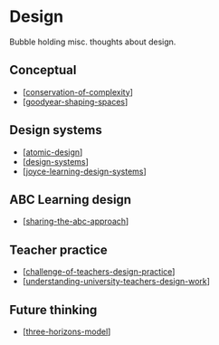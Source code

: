 # Design

Bubble holding misc. thoughts about design.

## Conceptual

- [[conservation-of-complexity]]
- [[goodyear-shaping-spaces]]

## Design systems

- [[atomic-design]]
- [[design-systems]]
- [[joyce-learning-design-systems]]

## ABC Learning design

- [[sharing-the-abc-approach]]

## Teacher practice

- [[challenge-of-teachers-design-practice]]
- [[understanding-university-teachers-design-work]]

## Future thinking

- [[three-horizons-model]]

[//begin]: # "Autogenerated link references for markdown compatibility"
[conservation-of-complexity]: conservation-of-complexity "The Law of Conservation of Complexity"
[goodyear-shaping-spaces]: goodyear-shaping-spaces "Shaping Spaces - Peter Goodyear ALTC 2017 Keynote"
[atomic-design]: atomic-design "Atomic Design"
[design-systems]: design-systems "Design Systems"
[joyce-learning-design-systems]: joyce-learning-design-systems "Joyce Learning Design Systems"
[sharing-the-abc-approach]: sharing-the-abc-approach "Sharing the ABC Approach"
[challenge-of-teachers-design-practice]: challenge-of-teachers-design-practice "Challenge of Teachers Design Practice"
[understanding-university-teachers-design-work]: understanding-university-teachers-design-work "Understanding University Teachers Design Work"
[three-horizons-model]: three-horizons-model "Three Horizons Model"
[//end]: # "Autogenerated link references"